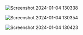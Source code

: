 ![Screenshot 2024-01-04 130338](https://github.com/AmilaThushara/twitter-Ui/assets/80099554/767dbadf-4ab0-4b3e-b6c6-9b2e61eb9bad)

![Screenshot 2024-01-04 130354](https://github.com/AmilaThushara/twitter-Ui/assets/80099554/f4d65329-83ab-435d-bd6e-d1b570376c05)

![Screenshot 2024-01-04 130423](https://github.com/AmilaThushara/twitter-Ui/assets/80099554/a05d12dc-b849-43f4-8bb4-1212fba2f20f)

